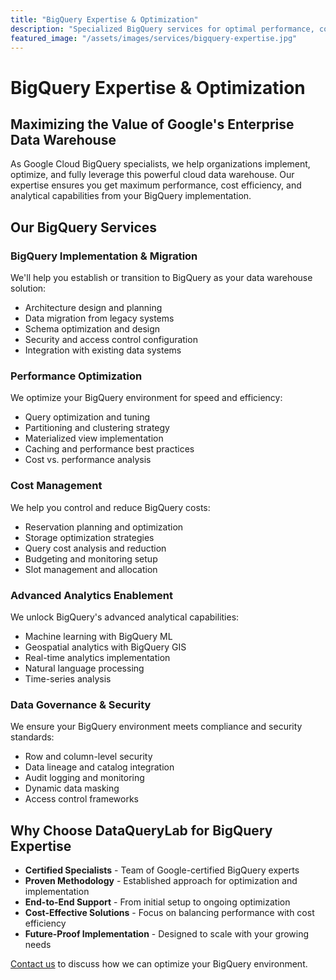 ```yaml
---
title: "BigQuery Expertise & Optimization"
description: "Specialized BigQuery services for optimal performance, cost efficiency, and advanced analytics capabilities on Google's cloud data warehouse."
featured_image: "/assets/images/services/bigquery-expertise.jpg"
---
```


# BigQuery Expertise & Optimization

## Maximizing the Value of Google's Enterprise Data Warehouse

As Google Cloud BigQuery specialists, we help organizations implement, optimize, and fully leverage this powerful cloud data warehouse. Our expertise ensures you get maximum performance, cost efficiency, and analytical capabilities from your BigQuery implementation.

## Our BigQuery Services

### BigQuery Implementation & Migration
We'll help you establish or transition to BigQuery as your data warehouse solution:
* Architecture design and planning
* Data migration from legacy systems
* Schema optimization and design
* Security and access control configuration
* Integration with existing data systems

### Performance Optimization
We optimize your BigQuery environment for speed and efficiency:
* Query optimization and tuning
* Partitioning and clustering strategy
* Materialized view implementation
* Caching and performance best practices
* Cost vs. performance analysis

### Cost Management
We help you control and reduce BigQuery costs:
* Reservation planning and optimization
* Storage optimization strategies
* Query cost analysis and reduction
* Budgeting and monitoring setup
* Slot management and allocation

### Advanced Analytics Enablement
We unlock BigQuery's advanced analytical capabilities:
* Machine learning with BigQuery ML
* Geospatial analytics with BigQuery GIS
* Real-time analytics implementation
* Natural language processing
* Time-series analysis

### Data Governance & Security
We ensure your BigQuery environment meets compliance and security standards:
* Row and column-level security
* Data lineage and catalog integration
* Audit logging and monitoring
* Dynamic data masking
* Access control frameworks

## Why Choose DataQueryLab for BigQuery Expertise

* **Certified Specialists** - Team of Google-certified BigQuery experts
* **Proven Methodology** - Established approach for optimization and implementation
* **End-to-End Support** - From initial setup to ongoing optimization
* **Cost-Effective Solutions** - Focus on balancing performance with cost efficiency
* **Future-Proof Implementation** - Designed to scale with your growing needs

[Contact us](/contact) to discuss how we can optimize your BigQuery environment.
